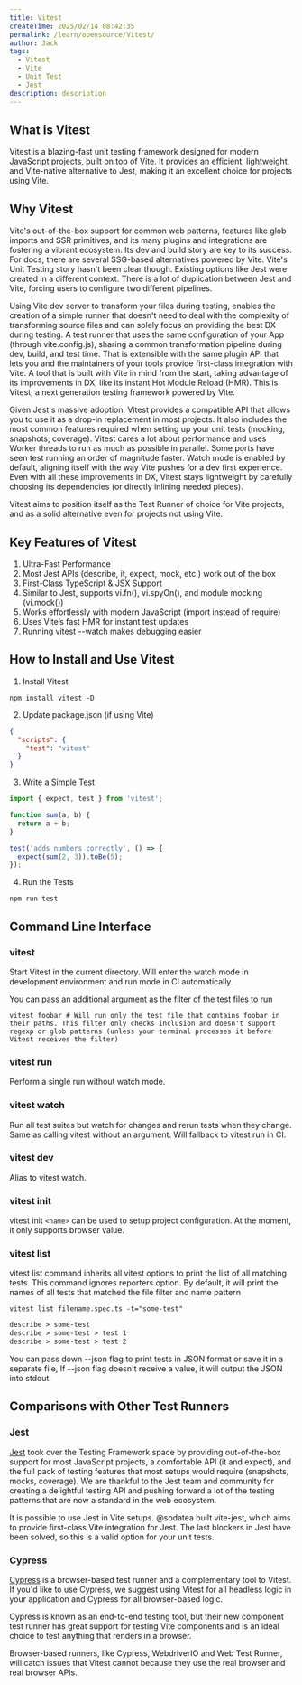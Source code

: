 ```yaml
---
title: Vitest
createTime: 2025/02/14 08:42:35
permalink: /learn/opensource/Vitest/
author: Jack
tags:
  - Vitest
  - Vite
  - Unit Test
  - Jest
description: description
---
```


## What is Vitest

Vitest is a blazing-fast unit testing framework designed for modern JavaScript projects, built on top of Vite. It provides an efficient, lightweight, and Vite-native alternative to Jest, making it an excellent choice for projects using Vite.

## Why Vitest

Vite's out-of-the-box support for common web patterns, features like glob imports and SSR primitives, and its many plugins and integrations are fostering a vibrant ecosystem. Its dev and build story are key to its success. For docs, there are several SSG-based alternatives powered by Vite. Vite's Unit Testing story hasn't been clear though. Existing options like Jest were created in a different context. There is a lot of duplication between Jest and Vite, forcing users to configure two different pipelines.

Using Vite dev server to transform your files during testing, enables the creation of a simple runner that doesn't need to deal with the complexity of transforming source files and can solely focus on providing the best DX during testing. A test runner that uses the same configuration of your App (through vite.config.js), sharing a common transformation pipeline during dev, build, and test time. That is extensible with the same plugin API that lets you and the maintainers of your tools provide first-class integration with Vite. A tool that is built with Vite in mind from the start, taking advantage of its improvements in DX, like its instant Hot Module Reload (HMR). This is Vitest, a next generation testing framework powered by Vite.

Given Jest's massive adoption, Vitest provides a compatible API that allows you to use it as a drop-in replacement in most projects. It also includes the most common features required when setting up your unit tests (mocking, snapshots, coverage). Vitest cares a lot about performance and uses Worker threads to run as much as possible in parallel. Some ports have seen test running an order of magnitude faster. Watch mode is enabled by default, aligning itself with the way Vite pushes for a dev first experience. Even with all these improvements in DX, Vitest stays lightweight by carefully choosing its dependencies (or directly inlining needed pieces).

Vitest aims to position itself as the Test Runner of choice for Vite projects, and as a solid alternative even for projects not using Vite.

## Key Features of Vitest

1. Ultra-Fast Performance
2. Most Jest APIs (describe, it, expect, mock, etc.) work out of the box
3. First-Class TypeScript & JSX Support
4. Similar to Jest, supports vi.fn(), vi.spyOn(), and module mocking (vi.mock())
5. Works effortlessly with modern JavaScript (import instead of require)
6. Uses Vite’s fast HMR for instant test updates
7. Running vitest --watch makes debugging easier

## How to Install and Use Vitest

1. Install Vitest
```shell
npm install vitest -D 
```

2. Update package.json (if using Vite)
```json
{
  "scripts": {
    "test": "vitest"
  }
}
```

3. Write a Simple Test
```Javascript
import { expect, test } from 'vitest';

function sum(a, b) {
  return a + b;
}

test('adds numbers correctly', () => {
  expect(sum(2, 3)).toBe(5);
});

```

4. Run the Tests
```shell
npm run test
```

## Command Line Interface

### vitest

Start Vitest in the current directory. Will enter the watch mode in development environment and run mode in CI automatically.

You can pass an additional argument as the filter of the test files to run
```shell
vitest foobar # Will run only the test file that contains foobar in their paths. This filter only checks inclusion and doesn't support regexp or glob patterns (unless your terminal processes it before Vitest receives the filter)
```

### vitest run

Perform a single run without watch mode.

### vitest watch

Run all test suites but watch for changes and rerun tests when they change. Same as calling vitest without an argument. Will fallback to vitest run in CI.

### vitest dev

Alias to vitest watch.

### vitest init

vitest init `<name>` can be used to setup project configuration. At the moment, it only supports browser value.

### vitest list

vitest list command inherits all vitest options to print the list of all matching tests. This command ignores reporters option. By default, it will print the names of all tests that matched the file filter and name pattern
```shell
vitest list filename.spec.ts -t="some-test"
```
```txt
describe > some-test
describe > some-test > test 1
describe > some-test > test 2
```

You can pass down --json flag to print tests in JSON format or save it in a separate file, If --json flag doesn't receive a value, it will output the JSON into stdout.

## Comparisons with Other Test Runners

### Jest

[Jest](/learn/front/UvYWaKydhX/) took over the Testing Framework space by providing out-of-the-box support for most JavaScript projects, a comfortable API (it and expect), and the full pack of testing features that most setups would require (snapshots, mocks, coverage). We are thankful to the Jest team and community for creating a delightful testing API and pushing forward a lot of the testing patterns that are now a standard in the web ecosystem.

It is possible to use Jest in Vite setups. @sodatea built vite-jest, which aims to provide first-class Vite integration for Jest. The last blockers in Jest have been solved, so this is a valid option for your unit tests.

### Cypress

[Cypress](/learn/opensource/1ws3o8/) is a browser-based test runner and a complementary tool to Vitest. If you'd like to use Cypress, we suggest using Vitest for all headless logic in your application and Cypress for all browser-based logic.

Cypress is known as an end-to-end testing tool, but their new component test runner has great support for testing Vite components and is an ideal choice to test anything that renders in a browser.

Browser-based runners, like Cypress, WebdriverIO and Web Test Runner, will catch issues that Vitest cannot because they use the real browser and real browser APIs.







